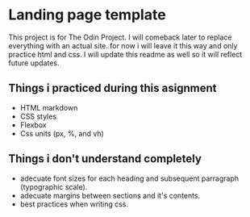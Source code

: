 # Landing page template

This project is for The Odin Project.
I will comeback later to replace everything with an actual site. for now i will leave it this way and only practice html and css. I will update this readme as well so it will reflect future updates.

## Things i practiced during this asignment

- HTML markdown
- CSS styles
- Flexbox
- Css units (px, %, and vh)

## Things i don't understand completely

- adecuate font sizes for each heading and subsequent parragraph (typographic scale).
- adecuate margins between sections and it's contents.
- best practices when writing css.
